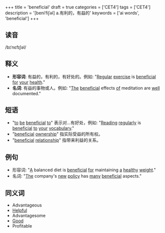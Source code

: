 +++
title = 'beneficial'
draft = true
categories = ['CET4']
tags = ['CET4']
description = '[beniˈfi∫əl] a.有利的，有益的'
keywords = ['ai words', 'beneficial']
+++

## 读音
/bɪˈnɛfɪʃəl/

## 释义
- **形容词**: 有益的，有利的，有好处的。例如: "[Regular](/post/regular/) [exercise](/post/exercise/) is [beneficial](/post/beneficial/) [for](/post/for/) [your](/post/your/) [health](/post/health/)."
- **名词**: 有益的事物或人。例如: "[The](/post/the/) [beneficial](/post/beneficial/) effects [of](/post/of/) meditation are [well](/post/well/) documented."

## 短语
- "[to](/post/to/) [be](/post/be/) [beneficial](/post/beneficial/) [to](/post/to/)" 表示对...有好处，例如: "[Reading](/post/reading/) [regularly](/post/regularly/) is [beneficial](/post/beneficial/) [to](/post/to/) [your](/post/your/) [vocabulary](/post/vocabulary/)."
- "[beneficial](/post/beneficial/) [ownership](/post/ownership/)" 指实际受益的所有权。
- "[beneficial](/post/beneficial/) [relationship](/post/relationship/)" 指带来利益的关系。

## 例句
- 形容词: "[A](/post/a/) balanced diet is [beneficial](/post/beneficial/) [for](/post/for/) maintaining [a](/post/a/) [healthy](/post/healthy/) [weight](/post/weight/)."
- 名词: "[The](/post/the/) company's [new](/post/new/) [policy](/post/policy/) has [many](/post/many/) [beneficial](/post/beneficial/) aspects."

## 同义词
- Advantageous
- [Helpful](/post/helpful/)
- Advantagesome
- [Good](/post/good/)
- Profitable
